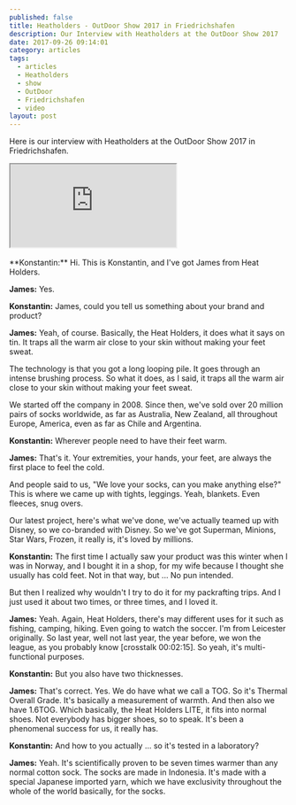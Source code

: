 ```yaml
---
published: false
title: Heatholders - OutDoor Show 2017 in Friedrichshafen
description: Our Interview with Heatholders at the OutDoor Show 2017
date: 2017-09-26 09:14:01
category: articles
tags:
  - articles
  - Heatholders
  - show
  - OutDoor
  - Friedrichshafen
  - video
layout: post
---
```


Here is our interview with Heatholders at the OutDoor Show 2017 in Friedrichshafen.

<div class="embed-responsive embed-responsive-16by9">
    <iframe class="embed-responsive-item" src="https://www.youtube.com/embed/SE6GROyFn8A"></iframe>
</div>
<br>
<!--more-->
**Konstantin:**	Hi. This is Konstantin, and I've got James from Heat Holders.

**James:**	Yes.

**Konstantin:**	James, could you tell us something about your brand and product?

**James:**	Yeah, of course. Basically, the Heat Holders, it does what it says on tin. It traps all the warm air close to your skin without making your feet sweat.

The technology is that you got a long looping pile. It goes through an intense brushing process. So what it does, as I said, it traps all the warm air close to your skin without making your feet sweat.

We started off the company in 2008. Since then, we've sold over 20 million pairs of socks worldwide, as far as Australia, New Zealand, all throughout Europe, America, even as far as Chile and Argentina.

**Konstantin:**	Wherever people need to have their feet warm.

**James:**	That's it. Your extremities, your hands, your feet, are always the first place to feel the cold.

And people said to us, "We love your socks, can you make anything else?" This is where we came up with tights, leggings. Yeah, blankets. Even fleeces, snug overs.

Our latest project, here's what we've done, we've actually teamed up with Disney, so we co-branded with Disney. So we've got Superman, Minions, Star Wars, Frozen, it really is, it's loved by millions.

**Konstantin:**	The first time I actually saw your product was this winter when I was in Norway, and I bought it in a shop, for my wife because I thought she usually has cold feet. Not in that way, but ... No pun intended.

But then I realized why wouldn't I try to do it for my packrafting trips. And I just used it about two times, or three times, and I loved it.

**James:**	Yeah. Again, Heat Holders, there's may different uses for it such as fishing, camping, hiking. Even going to watch the soccer. I'm from Leicester originally. So last year, well not last year, the year before, we won the league, as you probably know [crosstalk 00:02:15]. So yeah, it's multi-functional purposes.

**Konstantin:**	But you also have two thicknesses.

**James:**	That's correct. Yes. We do have what we call a TOG. So it's Thermal Overall Grade. It's basically a measurement of warmth. And then also we have 1.6TOG. Which basically, the Heat Holders LITE, it fits into normal shoes. Not everybody has bigger shoes, so to speak. It's been a phenomenal success for us, it really has.

**Konstantin:**	And how to you actually ... so it's tested in a laboratory?

**James:**	Yeah. It's scientifically proven to be seven times warmer than any normal cotton sock. The socks are made in Indonesia. It's made with a special Japanese imported yarn, which we have exclusivity throughout the whole of the world basically, for the socks.
